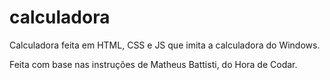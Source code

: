# calculadora
Calculadora feita em HTML, CSS e JS que imita a calculadora do Windows.

Feita com base nas instruções de Matheus Battisti, do Hora de Codar.
